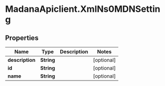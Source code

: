 # MadanaApiclient.XmlNs0MDNSetting

## Properties

Name | Type | Description | Notes
------------ | ------------- | ------------- | -------------
**description** | **String** |  | [optional] 
**id** | **String** |  | [optional] 
**name** | **String** |  | [optional] 


